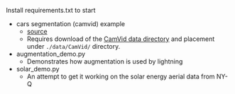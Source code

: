 Install requirements.txt to start



- cars segmentation (camvid) example
  - [source](https://github.com/qubvel-org/segmentation_models.pytorch/blob/main/examples/cars%20segmentation%20(camvid).ipynb)
  - Requires download of the [CamVid data directory](https://github.com/alexgkendall/SegNet-Tutorial) and placement under `./data/CamVid/` directory.
- augmentation_demo.py
  - Demonstrates how augmentation is used by lightning
- solar_demo.py
  - An attempt to get it working on the solar energy aerial data from NY-Q

